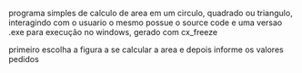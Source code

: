 programa simples de calculo de area em um circulo, quadrado ou triangulo, interagindo com o usuario
o mesmo possue o source code e uma versao .exe para execução no windows, gerado com cx_freeze




primeiro escolha a figura a se calcular a area e depois informe os valores pedidos




